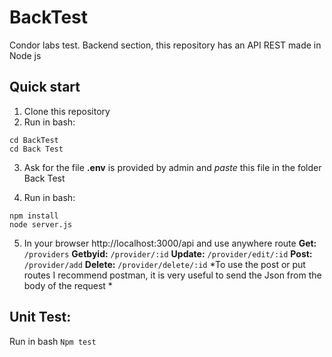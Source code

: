 # BackTest
Condor labs test. Backend section, this repository has an API REST made in Node js 
## Quick start
1) Clone this repository 
2) Run  in bash: 
```
cd BackTest
cd Back Test
```
3) Ask for the file **.env** is provided by admin and *paste* this file in the folder Back Test



4) Run in bash: 
```
npm install
node server.js
```
5) In your browser http://localhost:3000/api and use anywhere route
 **Get:** ``/providers``
  **Getbyid:** ``/provider/:id``
  **Update:** ``/provider/edit/:id``
  **Post:** ``/provider/add``
  **Delete:** ``/provider/delete/:id``
*To use the post or put routes I recommend postman, it is very useful to send the Json from the body of the request * 
 ## Unit Test:

Run in bash ``Npm test``
 
